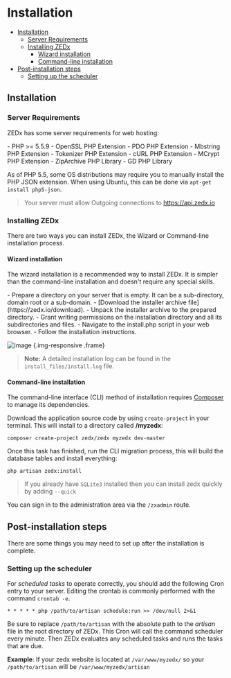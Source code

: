 # Installation

- [Installation](#installation)
    - [Server Requirements](#server-requirements)
    - [Installing ZEDx](#installing-zedx)
        - [Wizard installation](#wizard-installation)
        - [Command-line installation](#command-line-installation)
- [Post-installation steps](#post-installation-steps)
    - [Setting up the scheduler](#Setting-up-the-scheduler)

<a name="installation"></a>
## Installation

<a name="server-requirements"></a>
### Server Requirements

ZEDx has some server requirements for web hosting:

<div class="content-list" markdown="1">
- PHP >= 5.5.9
- OpenSSL PHP Extension
- PDO PHP Extension
- Mbstring PHP Extension
- Tokenizer PHP Extension
- cURL PHP Extension
- MCrypt PHP Extension
- ZipArchive PHP Library
- GD PHP Library
</div>

As of PHP 5.5, some OS distributions may require you to manually install the PHP JSON extension. When using Ubuntu, this can be done via `apt-get install php5-json`.

> Your server must allow Outgoing connections to https://api.zedx.io

<a name="installing-zedx"></a>
### Installing ZEDx

There are two ways you can install ZEDx, the Wizard or Command-line installation process.

<a name="wizard-installation"></a>
#### Wizard installation

The wizard installation is a recommended way to install ZEDx. It is simpler than the command-line installation and doesn't require any special skills.

<div class="content-list" markdown="1">
- Prepare a directory on your server that is empty. It can be a sub-directory, domain root or a sub-domain.
- [Download the installer archive file](https://zedx.io/download).
- Unpack the installer archive to the prepared directory.
- Grant writing permissions on the installation directory and all its subdirectories and files.
- Navigate to the install.php script in your web browser.
- Follow the installation instructions.
</div>

![image](https://github.com/zedx/docs/blob/master/images/wizard-installer.png?raw=true) {.img-responsive .frame}

> **Note:** A detailed installation log can be found in the `install_files/install.log` file.

<a name="command-line-installation"></a>
#### Command-line installation

The command-line interface (CLI) method of installation requires [Composer](http://getcomposer.org/) to manage its dependencies.

Download the application source code by using `create-project` in your terminal. This will install to a directory called **/myzedx**:

    composer create-project zedx/zedx myzedx dev-master

Once this task has finished, run the CLI migration process, this will build the database tables and install everything:

    php artisan zedx:install

> If you already have `SQLite3` installed then you can install zedx quickly by adding `--quick`

You can sign in to the administration area via the `/zxadmin` route.

<a name="post-installation-steps"></a>
## Post-installation steps

There are some things you may need to set up after the installation is complete.

<a name="Setting-up-the-scheduler"></a>
### Setting up the scheduler

For *scheduled tasks* to operate correctly, you should add the following Cron entry to your server. Editing the crontab is commonly performed with the command `crontab -e`.

    * * * * * php /path/to/artisan schedule:run >> /dev/null 2>&1

Be sure to replace `/path/to/artisan` with the absolute path to the *artisan* file in the root directory of ZEDx. This Cron will call the command scheduler every minute. Then ZEDx evaluates any scheduled tasks and runs the tasks that are due.

**Example**: If your zedx website is located at `/var/www/myzedx/` so your `/path/to/artisan` will be `/var/www/myzedx/artisan`
